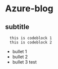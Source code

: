 # Azure-blog

## subtitle

      this is codeblock 1
      this is codeblock 2
      


* bullet 1
* bullet 2
* bullet 3
  test 

